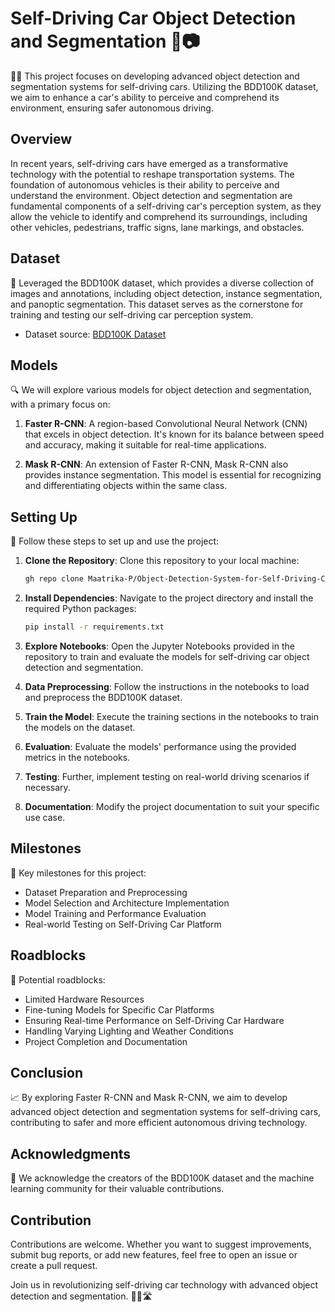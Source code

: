 # Self-Driving Car Object Detection and Segmentation 🚗📷

🚗💡 This project focuses on developing advanced object detection and segmentation systems for self-driving cars. Utilizing the BDD100K dataset, we aim to enhance a car's ability to perceive and comprehend its environment, ensuring safer autonomous driving.

## Overview

In recent years, self-driving cars have emerged as a transformative technology with the potential to reshape transportation systems. The foundation of autonomous vehicles is their ability to perceive and understand the environment. Object detection and segmentation are fundamental components of a self-driving car's perception system, as they allow the vehicle to identify and comprehend its surroundings, including other vehicles, pedestrians, traffic signs, lane markings, and obstacles.

## Dataset

📂 Leveraged the BDD100K dataset, which provides a diverse collection of images and annotations, including object detection, instance segmentation, and panoptic segmentation. This dataset serves as the cornerstone for training and testing our self-driving car perception system.

- Dataset source: [BDD100K Dataset](https://bdd-data.berkeley.edu/)

## Models

🔍 We will explore various models for object detection and segmentation, with a primary focus on:

1. **Faster R-CNN**: A region-based Convolutional Neural Network (CNN) that excels in object detection. It's known for its balance between speed and accuracy, making it suitable for real-time applications.

2. **Mask R-CNN**: An extension of Faster R-CNN, Mask R-CNN also provides instance segmentation. This model is essential for recognizing and differentiating objects within the same class.

## Setting Up

🚀 Follow these steps to set up and use the project:

1. **Clone the Repository**: Clone this repository to your local machine:

   ```bash
   gh repo clone Maatrika-P/Object-Detection-System-for-Self-Driving-Cars
   
2. **Install Dependencies**: Navigate to the project directory and install the required Python packages:
   
   ```bash
   pip install -r requirements.txt

3. **Explore Notebooks**: Open the Jupyter Notebooks provided in the repository to train and evaluate the models for self-driving car object detection and segmentation.

4. **Data Preprocessing**: Follow the instructions in the notebooks to load and preprocess the BDD100K dataset.

5. **Train the Model**: Execute the training sections in the notebooks to train the models on the dataset.

6. **Evaluation**: Evaluate the models' performance using the provided metrics in the notebooks.

7. **Testing**: Further, implement testing on real-world driving scenarios if necessary.

8. **Documentation**: Modify the project documentation to suit your specific use case.

## Milestones

🎯 Key milestones for this project:

- Dataset Preparation and Preprocessing
- Model Selection and Architecture Implementation
- Model Training and Performance Evaluation
- Real-world Testing on Self-Driving Car Platform

## Roadblocks
🚧 Potential roadblocks:

- Limited Hardware Resources
- Fine-tuning Models for Specific Car Platforms
- Ensuring Real-time Performance on Self-Driving Car Hardware
- Handling Varying Lighting and Weather Conditions
- Project Completion and Documentation

## Conclusion
📈 By exploring Faster R-CNN and Mask R-CNN, we aim to develop advanced object detection and segmentation systems for self-driving cars, contributing to safer and more efficient autonomous driving technology.

## Acknowledgments
🙏 We acknowledge the creators of the BDD100K dataset and the machine learning community for their valuable contributions.


## Contribution
Contributions are welcome. Whether you want to suggest improvements, submit bug reports, or add new features, feel free to open an issue or create a pull request.

Join us in revolutionizing self-driving car technology with advanced object detection and segmentation. 🚗🤖🛣️
